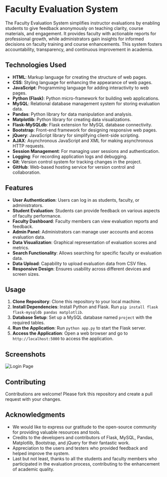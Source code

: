 # Faculty Evaluation System

The Faculty Evaluation System simplifies instructor evaluations by enabling students to give feedback anonymously on teaching clarity, course materials, and engagement. It provides faculty with actionable reports for professional growth, while administrators gain insights for informed decisions on faculty training and course enhancements. This system fosters accountability, transparency, and continuous improvement in academia.

## Technologies Used
- **HTML**: Markup language for creating the structure of web pages.
- **CSS**: Styling language for enhancing the appearance of web pages.
- **JavaScript**: Programming language for adding interactivity to web pages.
- **Python (Flask)**: Python micro-framework for building web applications.
- **MySQL**: Relational database management system for storing evaluation data.
- **Pandas**: Python library for data manipulation and analysis.
- **Matplotlib**: Python library for creating data visualizations.
- **Flask-MySQLdb**: Flask extension for MySQL database connectivity.
- **Bootstrap**: Front-end framework for designing responsive web pages.
- **jQuery**: JavaScript library for simplifying client-side scripting.
- **AJAX**: Asynchronous JavaScript and XML for making asynchronous HTTP requests.
- **Session Management**: For managing user sessions and authentication.
- **Logging**: For recording application logs and debugging.
- **Git**: Version control system for tracking changes in the project.
- **GitHub**: Web-based hosting service for version control and collaboration.


## Features
- **User Authentication**: Users can log in as students, faculty, or administrators.
- **Student Evaluation**: Students can provide feedback on various aspects of faculty performance.
- **Faculty Dashboard**: Faculty members can view evaluation reports and feedback.
- **Admin Panel**: Administrators can manage user accounts and access evaluation data.
- **Data Visualization**: Graphical representation of evaluation scores and metrics.
- **Search Functionality**: Allows searching for specific faculty or evaluation data.
- **Data Upload**: Capability to upload evaluation data from CSV files.
- **Responsive Design**: Ensures usability across different devices and screen sizes.

## Usage
1. **Clone Repository**: Clone this repository to your local machine.
2. **Install Dependencies**: Install Python and Flask. Run `pip install flask flask-mysqldb pandas matplotlib`.
3. **Database Setup**: Set up a MySQL database named `project` with the required tables.
4. **Run the Application**: Run `python app.py` to start the Flask server.
5. **Access the Application**: Open a web browser and go to `http://localhost:5000` to access the application.

## Screenshots

![Login Page](Faculty-Evaluation-System-/static/images/login.png)



## Contributing
Contributions are welcome! Please fork this repository and create a pull request with your changes.

## Acknowledgments

- We would like to express our gratitude to the open-source community for providing valuable resources and tools.
- Credits to the developers and contributors of Flask, MySQL, Pandas, Matplotlib, Bootstrap, and jQuery for their fantastic work.
- Appreciation to the users and testers who provided feedback and helped improve the system.
- Last but not least, thanks to all the students and faculty members who participated in the evaluation process, contributing to the enhancement of academic quality.

